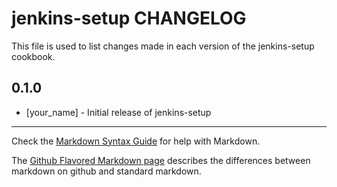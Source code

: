jenkins-setup CHANGELOG
=======================

This file is used to list changes made in each version of the jenkins-setup cookbook.

0.1.0
-----
- [your_name] - Initial release of jenkins-setup

- - -
Check the [Markdown Syntax Guide](http://daringfireball.net/projects/markdown/syntax) for help with Markdown.

The [Github Flavored Markdown page](http://github.github.com/github-flavored-markdown/) describes the differences between markdown on github and standard markdown.
